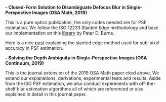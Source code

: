 **- Closed-Form Solution to Disambiguate Defocus Blur in Single-Perspective Images (OSA Math, 2019)**

This is a pure optics publication, the only codes needed are for PSF estimation. We follow the ISO 12233 Slanted Edge methodology and base our implementation on this [library](http://losburns.com/imaging/software/SFRedge/sfrmat3_post/index.html) by Peter D. Burns.

Here is a nice [post](https://www.strollswithmydog.com/the-slanted-edge-method/) explaining the slanted edge method used for sub-pixel accuracy in PSF estimation.



**- Solving the Depth Ambiguity in Single-Perspective Images (OSA Continuum, 2019)**

This is the journal extension of the 2019 OSA Math paper cited above. We extend our explanations, derivations, experimental tests and results. Aside from the ISO PSF estimation, we also conduct experiments with off-the-shelf blur estimation algorithms all of which are referenced or also explained in detail in this journal paper.
